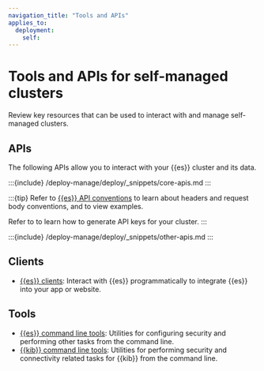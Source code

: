 ```yaml
---
navigation_title: "Tools and APIs"
applies_to:
  deployment:
    self:
---
```

# Tools and APIs for self-managed clusters

Review key resources that can be used to interact with and manage self-managed clusters.

## APIs

The following APIs allow you to interact with your {{es}} cluster and its data. 

:::{include} /deploy-manage/deploy/_snippets/core-apis.md
:::

:::{tip}
Refer to [{{es}} API conventions](elasticsearch://reference/elasticsearch/rest-apis/api-conventions.md) to learn about headers and request body conventions, and to view examples.

Refer to [](/deploy-manage/api-keys/elasticsearch-api-keys.md) to learn how to generate API keys for your cluster.
:::

:::{include} /deploy-manage/deploy/_snippets/other-apis.md
:::

## Clients

* [{{es}} clients](/reference/elasticsearch-clients/index.md): Interact with {{es}} programmatically to integrate {{es}} into your app or website.

## Tools

* [{{es}} command line tools](elasticsearch://reference/elasticsearch/command-line-tools/index.md): Utilities for configuring security and performing other tasks from the command line.
* [{{kib}} command line tools](kibana://reference/commands.md): Utilities for performing security and connectivity related tasks for {{kib}} from the command line.